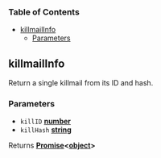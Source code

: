 <!-- Generated by documentation.js. Update this documentation by updating the source code. -->

### Table of Contents

*   [killmailInfo][1]
    *   [Parameters][2]

## killmailInfo

Return a single killmail from its ID and hash.

### Parameters

*   `killID` **[number][3]**&#x20;
*   `killHash` **[string][4]**&#x20;

Returns **[Promise][5]<[object][6]>**&#x20;

[1]: #killmailinfo

[2]: #parameters

[3]: https://developer.mozilla.org/docs/Web/JavaScript/Reference/Global_Objects/Number

[4]: https://developer.mozilla.org/docs/Web/JavaScript/Reference/Global_Objects/String

[5]: https://developer.mozilla.org/docs/Web/JavaScript/Reference/Global_Objects/Promise

[6]: https://developer.mozilla.org/docs/Web/JavaScript/Reference/Global_Objects/Object
